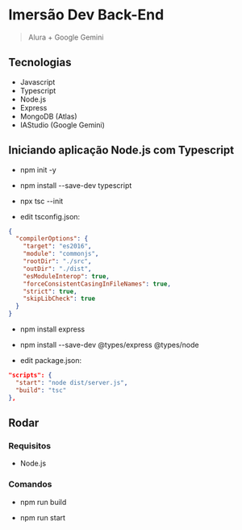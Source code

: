 # Imersão Dev Back-End

> Alura + Google Gemini

## Tecnologias

- Javascript
- Typescript
- Node.js
- Express
- MongoDB (Atlas)
- IAStudio (Google Gemini)

## Iniciando aplicação Node.js com Typescript

- npm init -y

- npm install --save-dev typescript

- npx tsc --init

- edit tsconfig.json:

```json
{
  "compilerOptions": {
    "target": "es2016",
    "module": "commonjs",
    "rootDir": "./src",
    "outDir": "./dist",
    "esModuleInterop": true,
    "forceConsistentCasingInFileNames": true,
    "strict": true,
    "skipLibCheck": true
  }
}
```

- npm install express

- npm install --save-dev @types/express @types/node

- edit package.json:

```json
"scripts": {
  "start": "node dist/server.js",
  "build": "tsc"
},
```

## Rodar

### Requisitos

- Node.js

### Comandos

- npm run build

- npm run start
